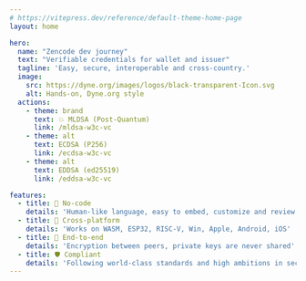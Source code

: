 ```yaml
---
# https://vitepress.dev/reference/default-theme-home-page
layout: home

hero:
  name: "Zencode dev journey"
  text: "Verifiable credentials for wallet and issuer"
  tagline: 'Easy, secure, interoperable and cross-country.'
  image:
    src: https://dyne.org/images/logos/black-transparent-Icon.svg
    alt: Hands-on, Dyne.org style
  actions:
    - theme: brand
      text: 💥 MLDSA (Post-Quantum)
      link: /mldsa-w3c-vc
    - theme: alt
      text: ECDSA (P256)
      link: /ecdsa-w3c-vc
    - theme: alt
      text: EDDSA (ed25519)
      link: /eddsa-w3c-vc

features:
  - title: 👟 No-code
    details: 'Human-like language, easy to embed, customize and review'
  - title: 🚀 Cross-platform
    details: 'Works on WASM, ESP32, RISC-V, Win, Apple, Android, iOS'
  - title: 🤝 End-to-end
    details: 'Encryption between peers, private keys are never shared'
  - title: 🛡️ Compliant
    details: 'Following world-class standards and high ambitions in security'
---
```

